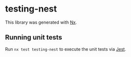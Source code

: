 # testing-nest

This library was generated with [Nx](https://nx.dev).

## Running unit tests

Run `nx test testing-nest` to execute the unit tests via [Jest](https://jestjs.io).
